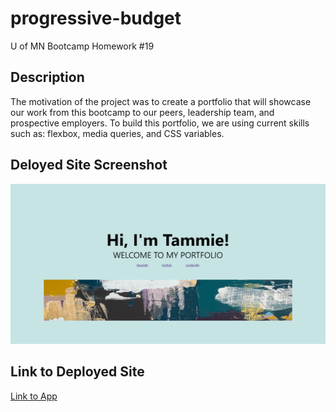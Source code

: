 # progressive-budget
U of MN Bootcamp Homework #19

## Description
The motivation of the project was to create a portfolio that will showcase our work from this bootcamp to our peers, leadership team, and prospective employers. To build this portfolio, we are using current skills such as: flexbox, media queries, and CSS variables. 


## Deloyed Site Screenshot

![image](https://github.com/tcrear/my-portfolio/blob/main/assets/images/site-screenshot.JPG)


## Link to Deployed Site

[Link to App](https://tcrear.github.io/my-portfolio/)



